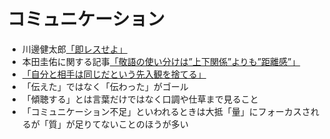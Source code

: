 # コミュニケーション

* 川邊健太郎[「即レスせよ」](https://x.com/dennotai/status/1833641257282998640)
* 本田圭佑に関する記事[「敬語の使い分けは”上下関係”よりも”距離感”」](https://toyokeizai.net/articles/-/640939?utm_source=feedly&utm_medium=http&utm_campaign=link_back)
* [「自分と相手は同じだという先入観を捨てる」](https://x.com/GOROman/status/1745630665167774076)
* 「伝えた」ではなく「伝わった」がゴール
* 「傾聴する」とは言葉だけではなく口調や仕草まで見ること
* 「コミュニケーション不足」といわれるときは大抵「量」にフォーカスされるが「質」が足りてないことのほうが多い
